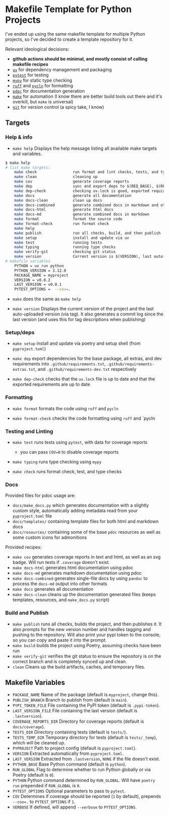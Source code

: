 # Makefile Template for Python Projects

I've ended up using the same makefile template for multiple Python projects, so I've decided to create a template repository for it.

Relevant ideological decisions:

- **github actions should be minimal, and mostly consist of calling makefile recipes**
- [`uv`](https://docs.astral.sh/uv/) for dependency management and packaging
- [`pytest`](https://docs.pytest.org) for testing
- [`mypy`](https://github.com/python/mypy) for static type checking
- [`ruff`](https://docs.astral.sh/ruff/) and [`pycln`](https://github.com/hadialqattan/pycln) for formatting
- [`pdoc`](https://pdoc.dev) for documentation generation
- [`make`](https://en.wikipedia.org/wiki/Make_(software)) for automation (I know there are better build tools out there and it's overkill, but `make` is universal)
- [`git`](https://github.com/git) for version control (a spicy take, I know)

## Targets

### Help & info

- `make help` Displays the help message listing all available make targets and variables.
```sh
$ make help
# list make targets:
    make check                run format and lint checks, tests, and typing checks
    make clean                cleaning up
    make cov                  generate coverage reports
    make dep                  sync and export deps to $(REQ_BASE), $(REQ_EXTRAS), and $(REQ_DEV)
    make dep-check            checking uv.lock is good, exported requirements up to date
    make docs                 generate all documentation
    make docs-clean           clean up docs
    make docs-combined        generate combined docs in markdown and other formats
    make docs-html            generate html docs
    make docs-md              generate combined docs in markdown
    make format               format the source code
    make format-check         run format check
    make help
    make publish              run all checks, build, and then publish
    make setup                install and update via uv
    make test                 running tests
    make typing               running type checks
    make verify-git           checking git status
    make version              Current version is $(VERSION), last auto-uploaded version is $(LAST_VERSION)
# makefile variables
    PYTHON = uv run python
    PYTHON_VERSION = 3.12.0 
    PACKAGE_NAME = myproject
    VERSION = v0.0.2 
    LAST_VERSION = v0.0.1 
    PYTEST_OPTIONS =  --cov=.
```

- `make` does the same as `make help`

- `make version` Displays the current version of the project and the last auto-uploaded version (via tag). It also generates a commit log since the last version (and uses this for tag descriptions when publishing)

### Setup/deps

- `make setup` install and update via poetry and setup shell (from `pyproject.toml`)

- `make dep` export dependencies for the base package, all extras, and dev requirements into `.github/requirements.txt`, `.github/requirements-extras.txt`, and `.github/requirements-dev.txt` respectively

- `make dep-check` checks that the `uv.lock` file is up to date and that the exported requirements are up to date

### Formatting

- `make format` formats the code using `ruff` and `pycln`
  
- `make format-check` checks the code formatting using `ruff` and `pycln

### Testing and Linting

  
- `make test` runs tests using `pytest`, with data for coverage reports
	- you can pass `COV=0` to disable coverage reports
- `make typing` runs type checking using `mypy`
  
- `make check` runs format check, test, and type checks


### Docs

Provided files for pdoc usage are:

- `docs/make_docs.py` which generates documentation with a slightly custom style, automatically adding metadata read from your `pyproject.toml` file
- `docs/templates/` containing template files for both html and markdown docs
- `docs/resources/` containing some of the base `pdoc` resources as well as some custom icons for admonitions

Provided recipes:

- `make cov` generates coverage reports in text and html, as well as an svg badge. Will run tests if `.coverage` doesn't exist.
- `make docs-html` generates html documentation using pdoc
- `make docs-md` generates markdown documentation using pdoc
- `make docs-combined` generates single-file docs by using `pandoc` to process the `docs-md` output into other formats
- `make docs` generates all documentation
- `make docs-clean` cleans up the documentation generated files (keeps templates, resources, and `make_docs.py` script)

### Build and Publish

- `make publish` runs all checks, builds the project, and then publishes it. It also prompts for the new version number and handles tagging and pushing to the repository. Will also print your pypi token to the console, so you can copy and paste it into the prompt.
- `make build` builds the project using Poetry, assuming checks have been run
- `make verify-git` verifies the git status to ensure the repository is on the correct branch and is completely synced up and clean.
- `clean` Cleans up the build artifacts, caches, and temporary files.

## Makefile Variables

- `PACKAGE_NAME` Name of the package (default is `myproject`, change this).
- `PUBLISH_BRANCH` Branch to publish from (default is `main`).
- `PYPI_TOKEN_FILE` File containing the PyPI token (default is `.pypi-token`).
- `LAST_VERSION_FILE` File containing the last version (default is `.lastversion`).
- `COVERAGE_REPORTS_DIR` Directory for coverage reports (default is `docs/coverage`).
- `TESTS_DIR` Directory containing tests (default is `tests/`).
- `TESTS_TEMP_DIR` Temporary directory for tests (default is `tests/_temp`), which will be cleaned up.
- `PYPROJECT` Path to project config (default is `pyproject.toml`).
- `VERSION` Extracted automatically from `pyproject.toml`.
- `LAST_VERSION` Extracted from `.lastversion`, `NONE` if the file doesn't exist.
- `PYTHON_BASE` Base Python command (default is `python`). 
- `RUN_GLOBAL` Flag to determine whether to run Python globally or via Poetry (default is `0`).
- `PYTHON` Python command determined by `RUN_GLOBAL`. Will have `poetry run` prepended if `RUN_GLOBAL` is `0`.
- `PYTEST_OPTIONS` Optional parameters to pass to `pytest`.
- `COV` Determines if coverage should be reported (`1` by default), prepends `--cov=.` to `PYTEST_OPTIONS` if `1`.
- `VERBOSE` If defined, will append `--verbose` to `PYTEST_OPTIONS`.
